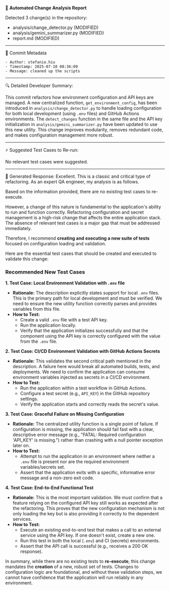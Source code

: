 📄 **Automated Change Analysis Report**

Detected 3 change(s) in the repository:

- analysis/change_detector.py (MODIFIED)
- analysis/gemini_summarizer.py (MODIFIED)
- report.md (MODIFIED)

---

🔧 Commit Metadata

    - Author: stefanie.hiu
    - Timestamp: 2025-07-10 08:36:09
    - Message: cleaned up the scripts

---


🔍 Detailed Developer Summary:

  This commit refactors how environment configuration and API keys are managed. A new centralized function, `get_environment_config`, has been introduced in `analysis/change_detector.py` to handle loading configuration for both local development (using `.env` files) and GitHub Actions environments. The `detect_changes` function in the same file and the API key initialization in `analysis/gemini_summarizer.py` have been updated to use this new utility. This change improves modularity, removes redundant code, and makes configuration management more robust.

---

⚡️ Suggested Test Cases to Re-run:

No relevant test cases were suggested.

---
💬 Generated Response:
Excellent. This is a classic and critical type of refactoring. As an expert QA engineer, my analysis is as follows.

Based on the information provided, there are no existing test cases to re-execute.

However, a change of this nature is fundamental to the application's ability to run and function correctly. Refactoring configuration and secret management is a high-risk change that affects the entire application stack. The absence of relevant test cases is a major gap that must be addressed immediately.

Therefore, I recommend **creating and executing a new suite of tests** focused on configuration loading and validation.

Here are the essential test cases that should be created and executed to validate this change:

### Recommended New Test Cases

**1. Test Case: Local Environment Validation with `.env` file**
*   **Rationale:** The description explicitly states support for local `.env` files. This is the primary path for local development and must be verified. We need to ensure the new utility function correctly parses and provides variables from this file.
*   **How to Test:**
    *   Create a valid `.env` file with a test API key.
    *   Run the application locally.
    *   Verify that the application initializes successfully and that the component using the API key is correctly configured with the value from the `.env` file.

**2. Test Case: CI/CD Environment Validation with GitHub Actions Secrets**
*   **Rationale:** This validates the second critical path mentioned in the description. A failure here would break all automated builds, tests, and deployments. We need to confirm the application can consume environment variables injected as secrets in a CI/CD environment.
*   **How to Test:**
    *   Run the application within a test workflow in GitHub Actions.
    *   Configure a test secret (e.g., `API_KEY`) in the GitHub repository settings.
    *   Verify the application starts and correctly reads the secret's value.

**3. Test Case: Graceful Failure on Missing Configuration**
*   **Rationale:** The centralized utility function is a single point of failure. If configuration is missing, the application should fail fast with a clear, descriptive error message (e.g., "FATAL: Required configuration 'API_KEY' is missing.") rather than crashing with a null pointer exception later on.
*   **How to Test:**
    *   Attempt to run the application in an environment where neither a `.env` file is present nor are the required environment variables/secrets set.
    *   Assert that the application exits with a specific, informative error message and a non-zero exit code.

**4. Test Case: End-to-End Functional Test**
*   **Rationale:** This is the most important validation. We must confirm that a feature relying on the configured API key still works as expected after the refactoring. This proves that the new configuration mechanism is not only loading the key but is also providing it correctly to the dependent services.
*   **How to Test:**
    *   Execute an existing end-to-end test that makes a call to an external service using the API key. If one doesn't exist, create a new one.
    *   Run this test in both the local (`.env`) and CI (secrets) environments.
    *   Assert that the API call is successful (e.g., receives a 200 OK response).

In summary, while there are no existing tests to **re-execute**, this change mandates the **creation** of a new, robust set of tests. Changes to configuration logic are foundational, and without these validation steps, we cannot have confidence that the application will run reliably in any environment.
